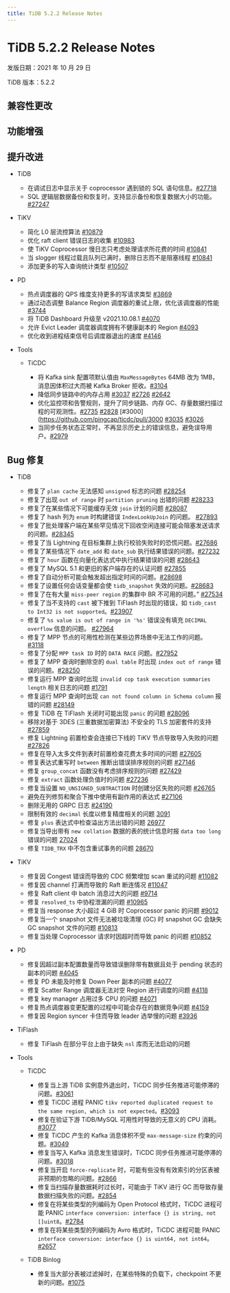 ```yaml
---
title: TiDB 5.2.2 Release Notes
---
```


# TiDB 5.2.2 Release Notes

发版日期：2021 年 10 月 29 日

TiDB 版本：5.2.2

## 兼容性更改

## 功能增强

## 提升改进

+ TiDB

    - 在调试日志中显示关于 coprocessor 遇到锁的 SQL 语句信息。[#27718](https://github.com/pingcap/tidb/issues/27718)
    - SQL 逻辑层数据备份和恢复时，支持显示备份和恢复数据大小的功能。[#27247](https://github.com/pingcap/tidb/issues/27247)

+ TiKV

    - 简化 L0 层流控算法 [#10879](https://github.com/tikv/tikv/issues/10879)
    - 优化 raft client 错误日志的收集 [#10983](https://github.com/tikv/tikv/pull/10983)
    - 使 TiKV Coprocessor 慢日志只考虑处理请求所花费的时间 [#10841](https://github.com/tikv/tikv/issues/10841)
    - 当 slogger 线程过载且队列已满时，删除日志而不是阻塞线程 [#10841](https://github.com/tikv/tikv/issues/10841)
    - 添加更多的写入查询统计类型 [#10507](https://github.com/tikv/tikv/issues/10507)

+ PD

    - 热点调度器的 QPS 维度支持更多的写请求类型 [#3869](https://github.com/tikv/pd/issues/3869)
    - 通过动态调整 Balance Region 调度器的重试上限，优化该调度器的性能 [#3744](https://github.com/tikv/pd/issues/3744)
    - 将 TiDB Dashboard 升级至 v2021.10.08.1 [#4070](https://github.com/tikv/pd/pull/4070)
    - 允许 Evict Leader 调度器调度拥有不健康副本的 Region [#4093](https://github.com/tikv/pd/issues/4093)
    - 优化收到进程结束信号后调度器退出的速度 [#4146](https://github.com/tikv/pd/issues/4146)

+ Tools

    + TiCDC

        - 将 Kafka sink 配置项默认值由 `MaxMessageBytes` 64MB 改为 1MB，消息因体积过大而被 Kafka Broker 拒收。[#3104](https://github.com/pingcap/ticdc/pull/3104)
        - 降低同步链路中的内存占用 [#3037](https://github.com/pingcap/ticdc/pull/3037) [#2726](https://github.com/pingcap/ticdc/pull/2726) [#2642](https://github.com/pingcap/ticdc/pull/2642)
        - 优化监控项和告警规则，提升了同步链路、内存 GC、存量数据扫描过程的可观测性。[#2735](https://github.com/pingcap/ticdc/pull/2735) [#2828](https://github.com/pingcap/ticdc/pull/2828) [#3000](https://github.com/pingcap/ticdc/pull/3000 [#3035](https://github.com/pingcap/ticdc/pull/3035) [#3026](https://github.com/pingcap/ticdc/pull/3026)
        - 当同步任务状态正常时，不再显示历史上的错误信息，避免误导用户。[#2979](https://github.com/pingcap/ticdc/pull/2979)

## Bug 修复

+ TiDB

    - 修复了 `plan cache` 无法感知 `unsigned` 标志的问题 [#28254](https://github.com/pingcap/tidb/issues/28254)
    - 修复了出现 `out of range` 时 `partition pruning` 出错的问题 [#28233](https://github.com/pingcap/tidb/issues/28233)
    - 修复了在某些情况下可能缓存无效 `join` 计划的问题 [#28087](https://github.com/pingcap/tidb/issues/28087)
    - 修复了 hash 列为 `enum` 时构建错误 `IndexLookUpJoin` 的问题。 [#27893](https://github.com/pingcap/tidb/issues/27893)
    - 修复了批处理客户端在某些罕见情况下回收空闲连接可能会阻塞发送请求的问题。[#28345](https://github.com/pingcap/tidb/pull/28345)
    - 修复了当 Lightning 在目标集群上执行校验失败时的恐慌问题。[#27686](https://github.com/pingcap/tidb/pull/27686)
    - 修复了某些情况下 `date_add` 和 `date_sub` 执行结果错误的问题。[#27232](https://github.com/pingcap/tidb/issues/27232)
    - 修复了 `hour` 函数在向量化表达式中执行结果错误的问题 [#28643](https://github.com/pingcap/tidb/issues/28643)
    - 修复了 MySQL 5.1 和更旧的客户端存在的认证问题 [#27855](https://github.com/pingcap/tidb/issues/27855)
    - 修复了自动分析可能会触发超出指定时间的问题。[#28698](https://github.com/pingcap/tidb/issues/28698)
    - 修复了设置任何会话变量都会使 `tidb_snapshot` 失效的问题。[#28683](https://github.com/pingcap/tidb/pull/28683)
    - 修复了在有大量 `miss-peer region` 的集群中 BR 不可用的问题。” [#27534](https://github.com/pingcap/tidb/issues/27534)
    - 修复了当不支持的 `cast` 被下推到 TiFlash 时出现的错误，如 `tidb_cast to Int32 is not supported`。[#23907](https://github.com/pingcap/tidb/issues/23907)
    - 修复了 `%s value is out of range in '%s'` 错误没有填充 `DECIMAL overflow` 信息的问题。 [#27964](https://github.com/pingcap/tidb/issues/27964)
    - 修复了 MPP 节点的可用性检测在某些边界场景中无法工作的问题。 [#3118](https://github.com/pingcap/tics/issues/3118)
    - 修复了分配 `MPP task ID` 时的 `DATA RACE` 问题。[#27952](https://github.com/pingcap/tidb/issues/27952)
    - 修复了 MPP 查询时删除空的 `dual table` 时出现 `index out of range` 错误的问题。[#28250](https://github.com/pingcap/tidb/issues/28250)
    - 修复运行 MPP 查询时出现 `invalid cop task execution summaries length` 相关日志的问题 [#1791](https://github.com/pingcap/tics/issues/1791)
    - 修复运行 MPP 查询时出现 `can not found column in Schema column` 报错的问题 [#28149](https://github.com/pingcap/tidb/pull/28149)
    - 修复 TiDB 在 TiFlash 关闭时可能出现 `panic` 的问题 [#28096](https://github.com/pingcap/tidb/issues/28096)
    - 移除对基于 3DES (三重数据加密算法) 不安全的 TLS 加密套件的支持 [#27859](https://github.com/pingcap/tidb/pull/27859)
    - 修复 Lightning 前置检查会连接已下线的 TiKV 节点导致导入失败的问题 [#27826](https://github.com/pingcap/tidb/pull/27826)
    - 修复在导入太多文件到表时前置检查花费太多时间的问题 [#27605](https://github.com/pingcap/tidb/issues/27605)
    - 修复表达式重写时 `between` 推断出错误排序规则的问题 [#27146](https://github.com/pingcap/tidb/issues/27146)
    - 修复 `group_concat` 函数没有考虑排序规则的问题 [#27429](https://github.com/pingcap/tidb/issues/27429)
    - 修复 `extract` 函数处理负值时的问题 [#27236](https://github.com/pingcap/tidb/issues/27236)
    - 修复当设置 `NO_UNSIGNED_SUBTRACTION` 时创建分区失败的问题 [#26765](https://github.com/pingcap/tidb/issues/26765)
    - 避免在列修剪和聚合下推中使用有副作用的表达式 [#27106](https://github.com/pingcap/tidb/issues/27106)
    - 删除无用的 GRPC 日志 [#24190](https://github.com/pingcap/tidb/issues/24190)
    - 限制有效的 `decimal` 长度以修复精度相关的问题 [3091](https://github.com/pingcap/tics/issues/3091)
    - 修复 `plus` 表达式中检查溢出方法出错的问题 [26977](https://github.com/pingcap/tidb/issues/26977)
    - 修复当导出带有 `new collation` 数据的表的统计信息时报 `data too long` 错误的问题 [27024](https://github.com/pingcap/tidb/issues/27024)
    - 修复 `TIDB_TRX` 中不包含重试事务的问题 [28670](https://github.com/pingcap/tidb/pull/28670)

+ TiKV

    - 修复因 Congest 错误而导致的 CDC 频繁增加 scan 重试的问题 [#11082](https://github.com/tikv/tikv/issues/11082)
    - 修复因 channel 打满而导致的 Raft 断连情况 [#11047](https://github.com/tikv/tikv/issues/11047)
    - 修复 Raft client 中 batch 消息过大的问题 [#9714](https://github.com/tikv/tikv/issues/9714)
    - 修复 `resolved_ts` 中协程泄漏的问题 [#10965](https://github.com/tikv/tikv/issues/10965)
    - 修复当 response 大小超过 4 GiB 时 Coprocessor panic 的问题 [#9012](https://github.com/tikv/tikv/issues/9012)
    - 修复当一个 snapshot 文件无法被垃圾清理 (GC) 时 snapshot GC 会缺失 GC snapshot 文件的问题 [#10813](https://github.com/tikv/tikv/issues/10813)
    - 修复当处理 Coprocessor 请求时因超时而导致 panic 的问题 [#10852](https://github.com/tikv/tikv/issues/10852)

+ PD

    - 修复因超过副本配置数量而导致错误删除带有数据且处于 pending 状态的副本的问题 [#4045](https://github.com/tikv/pd/issues/4045)
    - 修复 PD 未能及时修复 Down Peer 副本的问题 [#4077](https://github.com/tikv/pd/issues/4077)
    - 修复 Scatter Range 调度器无法对空 Region 进行调度的问题 [#4118](https://github.com/tikv/pd/pull/4118)
    - 修复 key manager 占用过多 CPU 的问题 [#4071](https://github.com/tikv/pd/issues/4071)
    - 修复热点调度器变更配置的过程中可能会存在的数据竞争问题 [#4159](https://github.com/tikv/pd/issues/4159)
    - 修复因 Region syncer 卡住而导致 leader 选举慢的问题 [#3936](https://github.com/tikv/pd/issues/3936)

+ TiFlash

    - 修复 TiFlash 在部分平台上由于缺失 `nsl` 库而无法启动的问题

+ Tools

    + TiCDC

        - 修复当上游 TiDB 实例意外退出时，TiCDC 同步任务推进可能停滞的问题。[#3061](https://github.com/pingcap/ticdc/issues/3061)
        - 修复 TiCDC 进程 PANIC `tikv reported duplicated request to the same region, which is not expected`。[#3093](https://github.com/pingcap/ticdc/pull/3093)
        - 修复在验证下游 TiDB/MySQL 可用性时导致的无意义的 CPU 消耗。[#3077](https://github.com/pingcap/ticdc/pull/3077)
        - 修复 TiCDC 产生的 Kafka 消息体积不受 `max-message-size` 约束的问题。[#3049](https://github.com/pingcap/ticdc/pull/3049)
        - 修复当写入 Kafka 消息发生错误时，TiCDC 同步任务推进可能停滞的问题。[#3018](https://github.com/pingcap/ticdc/pull/3018)
        - 修复当开启 `force-replicate` 时，可能有些没有有效索引的分区表被非预期的忽略的问题。[#2866](https://github.com/pingcap/ticdc/pull/2866)
        - 修复当扫描存量数据耗时过长时，可能由于 TiKV 进行 GC 而导致存量数据扫描失败的问题。[#2854](https://github.com/pingcap/ticdc/pull/2854)
        - 修复在将某些类型的列编码为 Open Protocol 格式时，TiCDC 进程可能 PANIC `interface conversion: interface {} is string, not []uint8`。[#2784](https://github.com/pingcap/ticdc/pull/2784)
        - 修复在将某些类型的列编码为 Avro 格式时，TiCDC 进程可能 PANIC `interface conversion: interface {} is uint64, not int64`。[#2657](https://github.com/pingcap/ticdc/pull/2657)
    
    + TiDB Binlog

        - 修复当大部分表被过滤掉时，在某些特殊的负载下，checkpoint 不更新的问题。[#1075](https://github.com/pingcap/tidb-binlog/pull/1075)